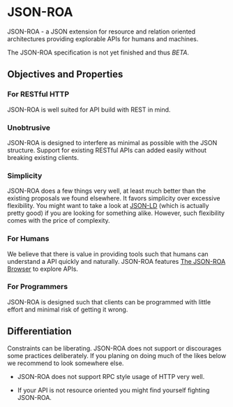 JSON-ROA
========

JSON-ROA - a JSON extension for resource and relation oriented architectures providing explorable APIs for humans and machines.

The JSON-ROA specification is not yet finished and thus 
_BETA_.

Objectives and Properties 
-------------------------

### For RESTful HTTP 

JSON-ROA is well suited for API build with REST in mind.

### Unobtrusive

JSON-ROA is designed to interfere as minimal as possible with the JSON
structure. Support for existing RESTful APIs can added easily without
breaking existing clients. 

### Simplicity 

JSON-ROA does a few things very well, at least much better than the existing
proposals we found elsewhere. It favors simplicity over excessive flexibility.
You might want to take a look at [JSON-LD](http://json-ld.org/) (which is
actually pretty good) if you are looking for something alike. However, such
flexibility comes with the price of complexity. 

### For Humans

We believe that there is value in providing tools such that humans can
understand a API quickly and naturally. JSON-ROA features [The JSON-ROA
Browser](/browser/index.html) to explore APIs. 

### For Programmers 

JSON-ROA is designed such that clients can be programmed with little
effort and minimal risk of getting it wrong. 



Differentiation
---------------

Constraints can be liberating. JSON-ROA does not support or discourages
some practices deliberately. If you planing on doing much of the likes
below we recommend to look somewhere else. 

-   JSON-ROA does not support RPC style usage of HTTP very well.

-   If your API is not resource oriented you might find yourself
    fighting JSON-ROA.


